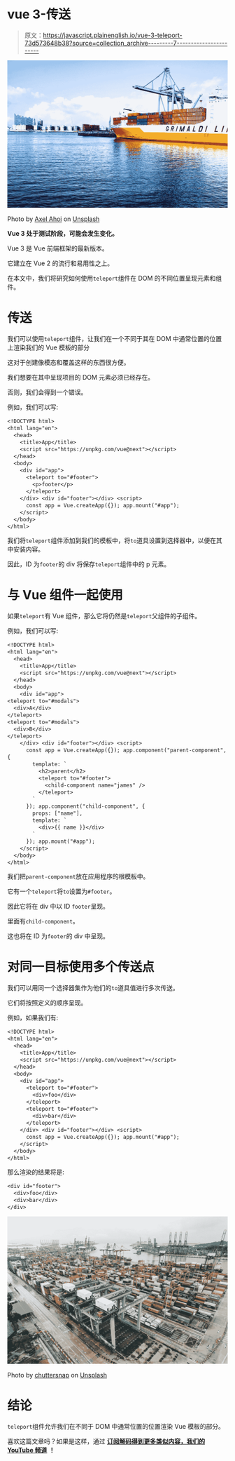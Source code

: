 # vue 3-传送

> 原文：<https://javascript.plainenglish.io/vue-3-teleport-73d573648b38?source=collection_archive---------7----------------------->

![](img/d6977fb99022b2c18c98e25315645e81.png)

Photo by [Axel Ahoi](https://unsplash.com/@axelahoi?utm_source=medium&utm_medium=referral) on [Unsplash](https://unsplash.com?utm_source=medium&utm_medium=referral)

**Vue 3 处于测试阶段，可能会发生变化。**

Vue 3 是 Vue 前端框架的最新版本。

它建立在 Vue 2 的流行和易用性之上。

在本文中，我们将研究如何使用`teleport`组件在 DOM 的不同位置呈现元素和组件。

# 传送

我们可以使用`teleport`组件，让我们在一个不同于其在 DOM 中通常位置的位置上渲染我们的 Vue 模板的部分

这对于创建像模态和覆盖这样的东西很方便。

我们想要在其中呈现项目的 DOM 元素必须已经存在。

否则，我们会得到一个错误。

例如，我们可以写:

```
<!DOCTYPE html>
<html lang="en">
  <head>
    <title>App</title>
    <script src="https://unpkg.com/vue@next"></script>
  </head>
  <body>
    <div id="app">
      <teleport to="#footer">
        <p>footer</p>
      </teleport>
    </div> <div id="footer"></div> <script>
      const app = Vue.createApp({}); app.mount("#app");
    </script>
  </body>
</html>
```

我们将`teleport`组件添加到我们的模板中，将`to`道具设置到选择器中，以便在其中安装内容。

因此，ID 为`footer`的 div 将保存`teleport`组件中的 p 元素。

# 与 Vue 组件一起使用

如果`teleport`有 Vue 组件，那么它将仍然是`teleport`父组件的子组件。

例如，我们可以写:

```
<!DOCTYPE html>
<html lang="en">
  <head>
    <title>App</title>
    <script src="https://unpkg.com/vue@next"></script>
  </head>
  <body>
    <div id="app">
<teleport to="#modals">
  <div>A</div>
</teleport>
<teleport to="#modals">
  <div>B</div>
</teleport>
    </div> <div id="footer"></div> <script>
      const app = Vue.createApp({}); app.component("parent-component", {
        template: `
          <h2>parent</h2>
          <teleport to="#footer">
            <child-component name="james" />
          </teleport>
        `
      }); app.component("child-component", {
        props: ["name"],
        template: `
          <div>{{ name }}</div>
        `
      }); app.mount("#app");
    </script>
  </body>
</html>
```

我们把`parent-component`放在应用程序的根模板中。

它有一个`teleport`将`to`设置为`#footer`。

因此它将在 div 中以 ID `footer`呈现。

里面有`child-component`。

这也将在 ID 为`footer`的 div 中呈现。

# 对同一目标使用多个传送点

我们可以用同一个选择器集作为他们的`to`道具值进行多次传送。

它们将按照定义的顺序呈现。

例如，如果我们有:

```
<!DOCTYPE html>
<html lang="en">
  <head>
    <title>App</title>
    <script src="https://unpkg.com/vue@next"></script>
  </head>
  <body>
    <div id="app">
      <teleport to="#footer">
        <div>foo</div>
      </teleport>
      <teleport to="#footer">
        <div>bar</div>
      </teleport>
    </div> <div id="footer"></div> <script>
      const app = Vue.createApp({}); app.mount("#app");
    </script>
  </body>
</html>
```

那么渲染的结果将是:

```
<div id="footer">
  <div>foo</div>
  <div>bar</div>
</div>
```

![](img/4feb896a931212d9feea191f34d4df14.png)

Photo by [chuttersnap](https://unsplash.com/@chuttersnap?utm_source=medium&utm_medium=referral) on [Unsplash](https://unsplash.com?utm_source=medium&utm_medium=referral)

# 结论

`teleport`组件允许我们在不同于 DOM 中通常位置的位置渲染 Vue 模板的部分。

喜欢这篇文章吗？如果是这样，通过 [**订阅解码得到更多类似内容，我们的 YouTube 频道**](https://www.youtube.com/channel/UCtipWUghju290NWcn8jhyAw?sub_confirmation=true) **！**